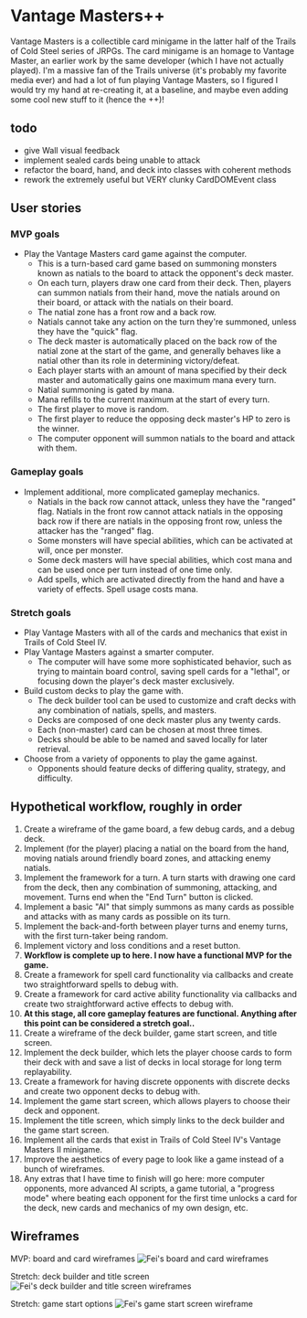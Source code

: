 # Vantage Masters++
Vantage Masters is a collectible card minigame in the latter half of the Trails
of Cold Steel series of JRPGs. The card minigame is an homage to Vantage Master,
an earlier work by the same developer (which I have not actually played). I'm a
massive fan of the Trails universe (it's probably my favorite media ever) and
had a lot of fun playing Vantage Masters, so I figured I would try my hand at
re-creating it, at a baseline, and maybe even adding some cool new stuff to it
(hence the ++)!

## todo
- give Wall visual feedback
- implement sealed cards being unable to attack
- refactor the board, hand, and deck into classes with coherent methods
- rework the extremely useful but VERY clunky CardDOMEvent class

## User stories
### MVP goals
- Play the Vantage Masters card game against the computer.
    - This is a turn-based card game based on summoning monsters known as natials
    to the board to attack the opponent's deck master.
    - On each turn, players draw one card from their deck. Then, players can
    summon natials from their hand, move the natials around on their board, or
    attack with the natials on their board.
    - The natial zone has a front row and a back row.
    - Natials cannot take any action on the turn they're summoned, unless they
    have the "quick" flag.
    - The deck master is automatically placed on the back row of the natial zone
    at the start of the game, and generally behaves like a natial other than its
    role in determining victory/defeat.
    - Each player starts with an amount of mana specified by their deck master
    and automatically gains one maximum mana every turn.
    - Natial summoning is gated by mana.
    - Mana refills to the current maximum at the start of every turn.
    - The first player to move is random.
    - The first player to reduce the opposing deck master's HP to zero is the winner.
    - The computer opponent will summon natials to the board and attack with them.

### Gameplay goals
- Implement additional, more complicated gameplay mechanics.
    - Natials in the back row cannot attack, unless they have the "ranged" flag.
    Natials in the front row cannot attack natials in the opposing back row if
    there are natials in the opposing front row, unless the attacker has the
    "ranged" flag.
    - Some monsters will have special abilities, which can be activated at will,
    once per monster.
    - Some deck masters will have special abilities, which cost mana and can be
    used once per turn instead of one time only.
    - Add spells, which are activated directly from the hand and have a
    variety of effects. Spell usage costs mana.

### Stretch goals
- Play Vantage Masters with all of the cards and mechanics that exist in Trails
of Cold Steel IV.
- Play Vantage Masters against a smarter computer.
    - The computer will have some more sophisticated behavior, such as trying to
    maintain board control, saving spell cards for a "lethal", or focusing down
    the player's deck master exclusively.
- Build custom decks to play the game with.
    - The deck builder tool can be used to customize and craft decks with any
    combination of natials, spells, and masters.
    - Decks are composed of one deck master plus any twenty cards.
    - Each (non-master) card can be chosen at most three times.
    - Decks should be able to be named and saved locally for later retrieval.
- Choose from a variety of opponents to play the game against.
    - Opponents should feature decks of differing quality, strategy, and difficulty.

## Hypothetical workflow, roughly in order
1. Create a wireframe of the game board, a few debug cards, and a debug deck.
1. Implement (for the player) placing a natial on the board from the hand,
moving natials around friendly board zones, and attacking enemy natials.
1. Implement the framework for a turn. A turn starts with drawing one card from
the deck, then any combination of summoning, attacking, and movement. Turns end
when the "End Turn" button is clicked.
1. Implement a basic "AI" that simply summons as many cards as possible and attacks
with as many cards as possible on its turn.
1. Implement the back-and-forth between player turns and enemy turns, with the
first turn-taker being random.
1. Implement victory and loss conditions and a reset button.
1. **Workflow is complete up to here. I now have a functional MVP for the game.**
1. Create a framework for spell card functionality via callbacks and create two
straightforward spells to debug with.
1. Create a framework for card active ability functionality via callbacks and
create two straightforward active effects to debug with.
1. **At this stage, all core gameplay features are functional. Anything after
this point can be considered a stretch goal..**
1. Create a wireframe of the deck builder, game start screen, and title screen.
1. Implement the deck builder, which lets the player choose cards to form their
deck with and save a list of decks in local storage for long term replayability.
1. Create a framework for having discrete opponents with discrete decks and
create two opponent decks to debug with.
1. Implement the game start screen, which allows players to choose their deck
and opponent.
1. Implement the title screen, which simply links to the deck builder and
the game start screen.
1. Implement all the cards that exist in Trails of Cold Steel IV's Vantage
Masters II minigame.
1. Improve the aesthetics of every page to look like a game instead of a bunch
of wireframes.
1. Any extras that I have time to finish will go here: more computer opponents,
more advanced AI scripts, a game tutorial, a "progress mode" where beating each
opponent for the first time unlocks a card for the deck, new cards and mechanics
of my own design, etc.

## Wireframes
MVP: board and card wireframes
![Fei's board and card wireframes](./wireframes/mvp-game-board-and-card.jpeg)

Stretch: deck builder and title screen
![Fei's deck builder and title screen wireframes](./wireframes/deck-builder-and-title.jpeg)

Stretch: game start options
![Fei's game start screen wireframe](./wireframes/game-start.jpeg)